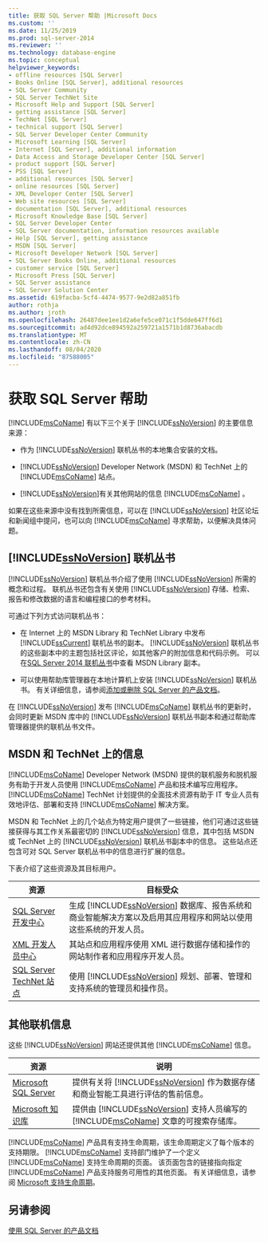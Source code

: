 ```yaml
---
title: 获取 SQL Server 帮助 |Microsoft Docs
ms.custom: ''
ms.date: 11/25/2019
ms.prod: sql-server-2014
ms.reviewer: ''
ms.technology: database-engine
ms.topic: conceptual
helpviewer_keywords:
- offline resources [SQL Server]
- Books Online [SQL Server], additional resources
- SQL Server Community
- SQL Server TechNet Site
- Microsoft Help and Support [SQL Server]
- getting assistance [SQL Server]
- TechNet [SQL Server]
- technical support [SQL Server]
- SQL Server Developer Center Community
- Microsoft Learning [SQL Server]
- Internet [SQL Server], additional information
- Data Access and Storage Developer Center [SQL Server]
- product support [SQL Server]
- PSS [SQL Server]
- additional resources [SQL Server]
- online resources [SQL Server]
- XML Developer Center [SQL Server]
- Web site resources [SQL Server]
- documentation [SQL Server], additional resources
- Microsoft Knowledge Base [SQL Server]
- SQL Server Developer Center
- SQL Server documentation, information resources available
- Help [SQL Server], getting assistance
- MSDN [SQL Server]
- Microsoft Developer Network [SQL Server]
- SQL Server Books Online, additional resources
- customer service [SQL Server]
- Microsoft Press [SQL Server]
- SQL Server assistance
- SQL Server Solution Center
ms.assetid: 619facba-5cf4-4474-9577-9e2d82a851fb
author: rothja
ms.author: jroth
ms.openlocfilehash: 26487dee1ee1d2a6efe5ce071c1f5dde647ff6d1
ms.sourcegitcommit: ad4d92dce894592a259721a1571b1d8736abacdb
ms.translationtype: MT
ms.contentlocale: zh-CN
ms.lasthandoff: 08/04/2020
ms.locfileid: "87588005"
---
```

# <a name="getting-sql-server-assistance"></a>获取 SQL Server 帮助
  [!INCLUDE[msCoName](../includes/msconame-md.md)] 有以下三个关于 [!INCLUDE[ssNoVersion](../includes/ssnoversion-md.md)] 的主要信息来源：  
  
-   作为 [!INCLUDE[ssNoVersion](../includes/ssnoversion-md.md)] 联机丛书的本地集合安装的文档。  
  
-   [!INCLUDE[ssNoVersion](../includes/ssnoversion-md.md)] Developer Network (MSDN) 和 TechNet 上的 [!INCLUDE[msCoName](../includes/msconame-md.md)] 站点。  
  
-   [!INCLUDE[ssNoVersion](../includes/ssnoversion-md.md)]有关其他网站的信息 [!INCLUDE[msCoName](../includes/msconame-md.md)] 。  
  
 如果在这些来源中没有找到所需信息，可以在 [!INCLUDE[ssNoVersion](../includes/ssnoversion-md.md)] 社区论坛和新闻组中提问，也可以向 [!INCLUDE[msCoName](../includes/msconame-md.md)] 寻求帮助，以便解决具体问题。  
  
## <a name="ssnoversion-books-online"></a>[!INCLUDE[ssNoVersion](../includes/ssnoversion-md.md)] 联机丛书  
 [!INCLUDE[ssNoVersion](../includes/ssnoversion-md.md)] 联机丛书介绍了使用 [!INCLUDE[ssNoVersion](../includes/ssnoversion-md.md)] 所需的概念和过程。 联机丛书还包含有关使用 [!INCLUDE[ssNoVersion](../includes/ssnoversion-md.md)] 存储、检索、报告和修改数据的语言和编程接口的参考材料。  
  
 可通过下列方式访问联机丛书：  
  
-   在 Internet 上的 MSDN Library 和 TechNet Library 中发布 [!INCLUDE[ssCurrent](../includes/sscurrent-md.md)] 联机丛书的副本。 [!INCLUDE[ssNoVersion](../includes/ssnoversion-md.md)] 联机丛书的这些副本中的主题包括社区评论，如其他客户的附加信息和代码示例。 可以在[SQL Server 2014 联机丛书](../index.yml)中查看 MSDN Library 副本。  
  
-   可以使用帮助库管理器在本地计算机上安装 [!INCLUDE[ssNoVersion](../includes/ssnoversion-md.md)] 联机丛书。 有关详细信息，请参阅[添加或删除 SQL Server 的产品文档](../index.yml)。  
  
 在 [!INCLUDE[ssNoVersion](../includes/ssnoversion-md.md)] 发布 [!INCLUDE[msCoName](../includes/msconame-md.md)] 联机丛书的更新时，会同时更新 MSDN 库中的 [!INCLUDE[ssNoVersion](../includes/ssnoversion-md.md)] 联机丛书副本和通过帮助库管理器提供的联机丛书文件。  
  
## <a name="information-on-msdn-and-technet"></a>MSDN 和 TechNet 上的信息  
 [!INCLUDE[msCoName](../includes/msconame-md.md)] Developer Network (MSDN) 提供的联机服务和脱机服务有助于开发人员使用 [!INCLUDE[msCoName](../includes/msconame-md.md)] 产品和技术编写应用程序。 [!INCLUDE[msCoName](../includes/msconame-md.md)] TechNet 计划提供的全面技术资源有助于 IT 专业人员有效地评估、部署和支持 [!INCLUDE[msCoName](../includes/msconame-md.md)] 解决方案。  
  
 MSDN 和 TechNet 上的几个站点为特定用户提供了一些链接，他们可通过这些链接获得与其工作关系最密切的 [!INCLUDE[ssNoVersion](../includes/ssnoversion-md.md)] 信息，其中包括 MSDN 或 TechNet 上的 [!INCLUDE[ssNoVersion](../includes/ssnoversion-md.md)] 联机丛书副本中的信息。 这些站点还包含可对 SQL Server 联机丛书中的信息进行扩展的信息。  
  
 下表介绍了这些资源及其目标用户。  
  
|资源|目标受众|  
|--------------|--------------|  
|[SQL Server 开发中心](https://msdn.microsoft.com/sqlserver/)|生成 [!INCLUDE[ssNoVersion](../includes/ssnoversion-md.md)] 数据库、报告系统和商业智能解决方案以及启用其应用程序和网站以使用这些系统的开发人员。|  
|[XML 开发人员中心](https://go.microsoft.com/fwlink/?LinkId=42458)|其站点和应用程序使用 XML 进行数据存储和操作的网站制作者和应用程序开发人员。|  
|[SQL Server TechNet 站点](https://technet.microsoft.com/sqlserver/dn135309)|使用 [!INCLUDE[ssNoVersion](../includes/ssnoversion-md.md)] 规划、部署、管理和支持系统的管理员和操作员。|  
  
## <a name="additional-online-information"></a>其他联机信息  
 这些 [!INCLUDE[ssNoVersion](../includes/ssnoversion-md.md)] 网站还提供其他 [!INCLUDE[msCoName](../includes/msconame-md.md)] 信息。  
  
|资源|说明|  
|--------------|-----------------|  
|[Microsoft SQL Server](https://go.microsoft.com/fwlink/?linkid=8504)|提供有关将 [!INCLUDE[ssNoVersion](../includes/ssnoversion-md.md)] 作为数据存储和商业智能工具进行评估的售前信息。|  
|[Microsoft 知识库](https://go.microsoft.com/fwlink/?LinkId=42461)|提供由 [!INCLUDE[ssNoVersion](../includes/ssnoversion-md.md)] 支持人员编写的 [!INCLUDE[msCoName](../includes/msconame-md.md)] 文章的可搜索存储库。|    
  
 [!INCLUDE[msCoName](../includes/msconame-md.md)] 产品具有支持生命周期，该生命周期定义了每个版本的支持期限。 [!INCLUDE[msCoName](../includes/msconame-md.md)] 支持部门维护了一个定义 [!INCLUDE[msCoName](../includes/msconame-md.md)] 支持生命周期的页面。 该页面包含的链接指向指定 [!INCLUDE[msCoName](../includes/msconame-md.md)] 产品支持服务可用性的其他页面。 有关详细信息，请参阅 [Microsoft 支持生命周期](https://go.microsoft.com/fwlink/?LinkId=98306)。  
  
## <a name="see-also"></a>另请参阅  
 [使用 SQL Server 的产品文档](../index.yml)  
  
  
